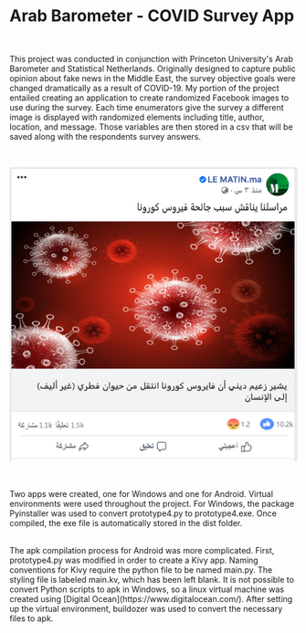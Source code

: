 # Arab Barometer - COVID Survey App 


<br />

This project was conducted in conjunction with Princeton University's Arab Barometer and Statistical Netherlands. 
Originally designed to capture public opinion about fake news in the Middle East, the survey objective goals were changed dramatically as a result of COVID-19. 
My portion of the project entailed creating an application to create randomized Facebook images to use during the survey. Each time enumerators give the survey
a different image is displayed with randomized elements including title, author, location, and message. Those variables are then stored in a csv that will be saved along with 
the respondents survey answers. 


<br />


![Example of Randomized Image](facebook_post.png)


<br />

Two apps were created, one for Windows and one for Android. Virtual environments were used throughout the project. For Windows, the package Pyinstaller was used to convert prototype4.py to prototype4.exe. 
Once compiled, the exe file is automatically stored in the dist folder. 

<br />
The apk compilation process for Android was more complicated. First, prototype4.py was modified in order to create a Kivy app. 
Naming conventions for Kivy require the python file to be named main.py. The styling file is labeled main.kv, which has been left blank. 
It is not possible to convert Python scripts to apk in Windows, so a linux virtual machine was created using [Digital Ocean](https://www.digitalocean.com/). 
After setting up the virtual environment, buildozer was used to convert the necessary files to apk. 
